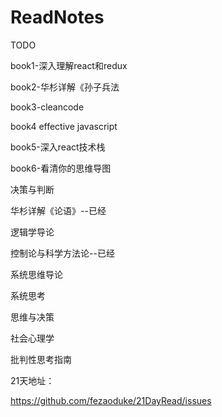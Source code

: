 # ReadNotes
TODO

book1-深入理解react和redux

book2-华杉详解《孙子兵法

book3-cleancode

book4 effective javascript

book5-深入react技术栈

book6-看清你的思维导图

决策与判断



华杉详解《论语》--已经

逻辑学导论

控制论与科学方法论--已经

系统思维导论

系统思考

思维与决策

社会心理学

批判性思考指南


21天地址：

https://github.com/fezaoduke/21DayRead/issues

